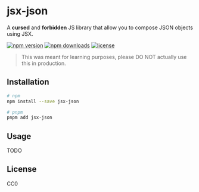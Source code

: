 # jsx-json
A **cursed** and **forbidden** JS library that allow you
to compose JSON objects using JSX.

[![npm version](https://shields.io/npm/v/jsx-json.svg)](https://www.npmjs.com/package/jsx-json)
[![npm downloads](https://shields.io/npm/dm/jsx-json.svg)](https://www.npmjs.com/package/jsx-json)
[![license](https://shields.io/npm/l/jsx-json.svg)](https://www.npmjs.com/package/jsx-json)

> This was meant for learning purposes, please DO NOT
> actually use this in production.

## Installation

```bash
# npm
npm install --save jsx-json

# pnpm
pnpm add jsx-json
```

## Usage

TODO

## License

CC0
